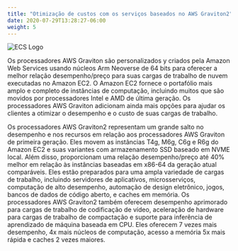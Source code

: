 ```yaml
---
title: "Otimização de custos com os serviços baseados no AWS Graviton2"
date: 2020-07-29T13:28:27-06:00
weight: 5
---
```


![ECS Logo](/images/graviton2.png)

Os processadores AWS Graviton são personalizados y criados pela Amazon Web Services usando núcleos Arm Neoverse de 64 bits para oferecer a melhor relação desempenho/preço 
para suas cargas de trabalho de nuvem executadas no Amazon EC2. O Amazon EC2 fornece o portafólio mais amplo e completo de instâncias de computação, incluindo muitos que são movidos por processadores Intel e AMD de última geração. Os processadores AWS Graviton adicionam ainda mais opções para 
ajudar os clientes a otimizar o desempenho e o custo de suas cargas de trabalho.

Os processadores AWS Graviton2 representam um grande salto no desempenho e nos recursos em relação aos processadores AWS Graviton de primeira geração. 
Eles movem as instâncias T4g, M6g, C6g e R6g do Amazon EC2 e suas variantes com armazenamento SSD baseado em NVME local. Além disso, proporcionam uma relação desempenho/preço até 40% melhor em relação às instâncias baseadas em x86-64 da geração atual comparáveis. Eles estão preparados para uma ampla variedade de cargas de trabalho, incluindo servidores de aplicativos, microsserviços, computação de alto desempenho, automação de design eletrônico, jogos, bancos de dados de código aberto, e caches em memória. Os processadores AWS Graviton2 também oferecem desempenho aprimorado para cargas de trabalho de codificação de vídeo, aceleração de hardware para cargas de trabalho de compactação e suporte para inferência de aprendizado de máquina baseada em CPU. Eles oferecem 7 vezes mais desempenho, 4x mais núcleos de computação, acesso a memória 5x mais rápida e caches 2 vezes maiores.
